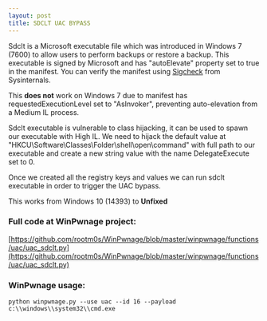```yaml
---
layout: post
title: SDCLT UAC BYPASS
---
```


Sdclt is a Microsoft executable file which was introduced in Windows 7 (7600) to allow users to perform backups or restore a backup. This executable is signed by Microsoft and has "autoElevate" property set to true in the manifest. You can verify the manifest using [Sigcheck](https://docs.microsoft.com/en-us/sysinternals/downloads/sigcheck) from Sysinternals.

This **does not** work on Windows 7 due to manifest has requestedExecutionLevel set to "AsInvoker", preventing auto-elevation from a Medium IL process. 

Sdclt executable is vulnerable to class hijacking, it can be used to spawn our executable with High IL. We need to hijack the default value at "HKCU\Software\Classes\Folder\shell\open\command" with full path to our executable and create a new string value with the name DelegateExecute set to 0.

Once we created all the registry keys and values we can run sdclt executable in order to trigger the UAC bypass.

This works from Windows 10 (14393) to **Unfixed**

### Full code at WinPwnage project:
[https://github.com/rootm0s/WinPwnage/blob/master/winpwnage/functions/uac/uac_sdclt.py](https://github.com/rootm0s/WinPwnage/blob/master/winpwnage/functions/uac/uac_sdclt.py)

### WinPwnage usage:
`python winpwnage.py --use uac --id 16 --payload c:\\windows\\system32\\cmd.exe`
